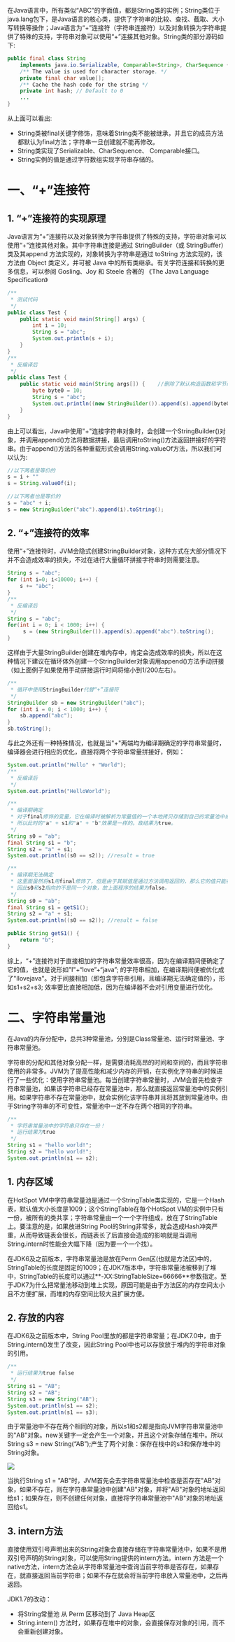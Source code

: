 在Java语言中，所有类似“ABC”的字面值，都是String类的实例；String类位于java.lang包下，是Java语言的核心类，提供了字符串的比较、查找、截取、大小写转换等操作；Java语言为“+”连接符（字符串连接符）以及对象转换为字符串提供了特殊的支持，字符串对象可以使用“+”连接其他对象。String类的部分源码如下:
```java
public final class String
    implements java.io.Serializable, Comparable<String>, CharSequence {
    /** The value is used for character storage. */
    private final char value[];
    /** Cache the hash code for the string */
    private int hash; // Default to 0
    ...
}
```

从上面可以看出:
- String类被final关键字修饰，意味着String类不能被继承，并且它的成员方法都默认为final方法；字符串一旦创建就不能再修改。
- String类实现了Serializable、CharSequence、 Comparable接口。
- String实例的值是通过字符数组实现字符串存储的。


# 一、“+”连接符
## 1. “+”连接符的实现原理
Java语言为“+”连接符以及对象转换为字符串提供了特殊的支持，字符串对象可以使用“+”连接其他对象。其中字符串连接是通过 StringBuilder（或 StringBuffer）类及其append 方法实现的，对象转换为字符串是通过 toString 方法实现的，该方法由 Object 类定义，并可被 Java 中的所有类继承。有关字符连接和转换的更多信息，可以参阅 Gosling、Joy 和 Steele 合著的 《The Java Language Specification》
```java
/**
 * 测试代码
 */
public class Test {
    public static void main(String[] args) {
        int i = 10;
        String s = "abc";
        System.out.println(s + i);
    }
}
/**
 * 反编译后
 */
public class Test {
    public static void main(String args[]) {    //删除了默认构造函数和字节码
        byte byte0 = 10;      
        String s = "abc";      
        System.out.println((new StringBuilder()).append(s).append(byte0).toString());
    }
}
```
由上可以看出，Java中使用"+"连接字符串对象时，会创建一个StringBuilder()对象，并调用append()方法将数据拼接，最后调用toString()方法返回拼接好的字符串。由于append()方法的各种重载形式会调用String.valueOf方法，所以我们可以认为:
```java
//以下两者是等价的
s = i + ""
s = String.valueOf(i);
 
//以下两者也是等价的
s = "abc" + i;
s = new StringBuilder("abc").append(i).toString();
```

## 2. “+”连接符的效率
使用“+”连接符时，JVM会隐式创建StringBuilder对象，这种方式在大部分情况下并不会造成效率的损失，不过在进行大量循环拼接字符串时则需要注意。
```java
String s = "abc";
for (int i=0; i<10000; i++) {
    s += "abc";
}
/**
 * 反编译后
 */
String s = "abc";
for(int i = 0; i < 1000; i++) {
     s = (new StringBuilder()).append(s).append("abc").toString();    
}
```
这样由于大量StringBuilder创建在堆内存中，肯定会造成效率的损失，所以在这种情况下建议在循环体外创建一个StringBuilder对象调用append()方法手动拼接（如上面例子如果使用手动拼接运行时间将缩小到1/200左右）。
```java
/**
 * 循环中使用StringBuilder代替“+”连接符
 */
StringBuilder sb = new StringBuilder("abc");
for (int i = 0; i < 1000; i++) {
    sb.append("abc");
}
sb.toString();
```
与此之外还有一种特殊情况，也就是当"+"两端均为编译期确定的字符串常量时，编译器会进行相应的优化，直接将两个字符串常量拼接好，例如：
```java
System.out.println("Hello" + "World");
/**
 * 反编译后
 */
System.out.println("HelloWorld");
```
```java
/**
 * 编译期确定
 * 对于final修饰的变量，它在编译时被解析为常量值的一个本地拷贝存储到自己的常量池中或嵌入到它的字节码流中。
 * 所以此时的"a" + s1和"a" + "b"效果是一样的。故结果为true。
 */
String s0 = "ab"; 
final String s1 = "b"; 
String s2 = "a" + s1;  
System.out.println((s0 == s2)); //result = true
```
```java
/**
 * 编译期无法确定
 * 这里面虽然将s1用final修饰了，但是由于其赋值是通过方法调用返回的，那么它的值只能在运行期间确定
 * 因此s0和s2指向的不是同一个对象，故上面程序的结果为false。
 */
String s0 = "ab"; 
final String s1 = getS1(); 
String s2 = "a" + s1; 
System.out.println((s0 == s2)); //result = false 
 
public String getS1() {  
    return "b";   
}
```
综上，“+”连接符对于直接相加的字符串常量效率很高，因为在编译期间便确定了它的值，也就是说形如"I"+“love”+“java”; 的字符串相加，在编译期间便被优化成了"Ilovejava"。对于间接相加（即包含字符串引用，且编译期无法确定值的），形如s1+s2+s3; 效率要比直接相加低，因为在编译器不会对引用变量进行优化。

# 二、字符串常量池
在Java的内存分配中，总共3种常量池，分别是Class常量池、运行时常量池、字符串常量池。

字符串的分配和其他对象分配一样，是需要消耗高昂的时间和空间的，而且字符串使用的非常多。JVM为了提高性能和减少内存的开销，在实例化字符串的时候进行了一些优化：使用字符串常量池。每当创建字符串常量时，JVM会首先检查字符串常量池，如果该字符串已经存在常量池中，那么就直接返回常量池中的实例引用。如果字符串不存在常量池中，就会实例化该字符串并且将其放到常量池中。由于String字符串的不可变性，常量池中一定不存在两个相同的字符串。
```java
/**
 * 字符串常量池中的字符串只存在一份！
 * 运行结果为true
 */
String s1 = "hello world!";
String s2 = "hello world!";
System.out.println(s1 == s2);
```

## 1. 内存区域

在HotSpot VM中字符串常量池是通过一个StringTable类实现的，它是一个Hash表，默认值大小长度是1009；这个StringTable在每个HotSpot VM的实例中只有一份，被所有的类共享；字符串常量由一个一个字符组成，放在了StringTable上。要注意的是，如果放进String Pool的String非常多，就会造成Hash冲突严重，从而导致链表会很长，而链表长了后直接会造成的影响就是当调用String.intern时性能会大幅下降（因为要一个一个找）。

在JDK6及之前版本，字符串常量池是放在Perm Gen区(也就是方法区)中的，StringTable的长度是固定的1009；在JDK7版本中，字符串常量池被移到了堆中，StringTable的长度可以通过**-XX:StringTableSize=66666**参数指定。至于JDK7为什么把常量池移动到堆上实现，原因可能是由于方法区的内存空间太小且不方便扩展，而堆的内存空间比较大且扩展方便。

## 2. 存放的内容

在JDK6及之前版本中，String Pool里放的都是字符串常量；在JDK7.0中，由于String.intern()发生了改变，因此String Pool中也可以存放放于堆内的字符串对象的引用。
```java
/**
 * 运行结果为true false
 */
String s1 = "AB";
String s2 = "AB";
String s3 = new String("AB");
System.out.println(s1 == s2);
System.out.println(s1 == s3);
```
由于常量池中不存在两个相同的对象，所以s1和s2都是指向JVM字符串常量池中的"AB"对象。new关键字一定会产生一个对象，并且这个对象存储在堆中。所以String s3 = new String(“AB”);产生了两个对象：保存在栈中的s3和保存堆中的String对象。

![](../assets/vendor/string.png)

当执行String s1 = "AB"时，JVM首先会去字符串常量池中检查是否存在"AB"对象，如果不存在，则在字符串常量池中创建"AB"对象，并将"AB"对象的地址返回给s1；如果存在，则不创建任何对象，直接将字符串常量池中"AB"对象的地址返回给s1。

## 3. intern方法
直接使用双引号声明出来的String对象会直接存储在字符串常量池中，如果不是用双引号声明的String对象，可以使用String提供的intern方法。intern 方法是一个native方法，intern方法会从字符串常量池中查询当前字符串是否存在，如果存在，就直接返回当前字符串；如果不存在就会将当前字符串放入常量池中，之后再返回。

JDK1.7的改动：
- 将String常量池 从 Perm 区移动到了 Java Heap区
- String.intern() 方法时，如果存在堆中的对象，会直接保存对象的引用，而不会重新创建对象。
